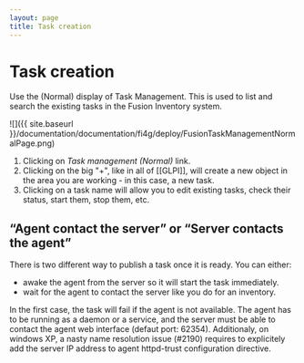 ```yaml
---
layout: page
title: Task creation
---
```


# Task creation

Use the (Normal) display of Task Management. This is used to list and
search the existing tasks in the Fusion Inventory system.

![]({{ site.baseurl }}/documentation/documentation/fi4g/deploy/FusionTaskManagementNormalPage.png)

1.  Clicking on _Task management (Normal)_ link.
2.  Clicking on the big "+", like in all of
    [[GLPI]], will create a new object in
    the area you are working - in this case, a new task.
3.  Clicking on a task name will allow you to edit existing tasks, check
    their status, start them, stop them, etc.

## “Agent contact the server” or “Server contacts the agent”

There is two different way to publish a task once it is ready. You can either:

* awake the agent from the server so it will start the task immediately.
* wait for the agent to contact the server like you do for an inventory.

In the first case, the task will fail if the agent is not available. The agent
has to be running as a daemon or a service, and the server must be able to
contact the agent web interface (defaut port: 62354). Additionaly, on windows
XP, a nasty name resolution issue (#2190) requires to explicitely add the
server IP address to agent httpd-trust configuration directive.
